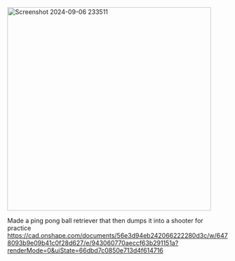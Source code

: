 <img width="464" alt="Screenshot 2024-09-06 233511" src="https://github.com/user-attachments/assets/fd8511dc-60fc-447f-835f-972050c075f0">


Made a ping pong ball retriever that then dumps it into a shooter for practice
https://cad.onshape.com/documents/56e3d94eb242066222280d3c/w/6478093b9e09b41c0f28d627/e/943060770aeccf63b291151a?renderMode=0&uiState=66dbd7c0850e713d4f614716

